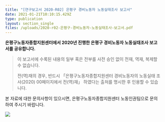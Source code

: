 ```yaml
---
title: "[연구보고서 2020-R02] 은평구 경비노동자 노동실태조사 보고서"
date: 2021-01-21T10:10:15.429Z
type: publication
layout: section_single
files: /uploads/2020-r02-은평구-경비노동자-노동실태조사-보고서.pdf
---
```

**은평구노동자종합지원센터에서 2020년 진행한 은평구 경비노동자 노동실태조사 보고서를 공유합니다.**

> 이 보고서에 수록된 내용의 일부 혹은 전부를 사전 승인 없이 전재, 역재, 복제할 수 없습니다. 
>
> 전(역)재의 경우, 반드시 「은평구노동자종합지원센터 경비노동자의 노동실태 조사(2020) 00페이지에서 전(역)재」 하였다는 출처를 명시한 후 인용할 수 있습니다.

본 자료에 대한 문의사항이 있으시면, 은평구노동자종합지원센터 노동인권팀으로 문의하여 주시기 바랍니다.



![ ](/uploads/2020-r02.png " ")